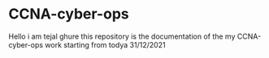 # CCNA-cyber-ops
Hello 
i am tejal ghure 
this repository is the documentation of the my CCNA-cyber-ops work
starting from todya 31/12/2021
